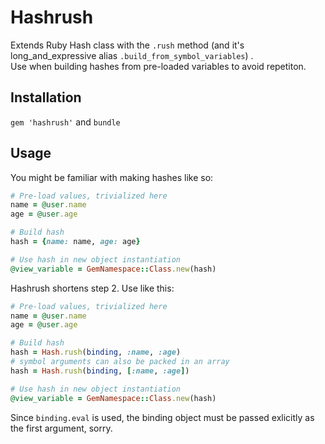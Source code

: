 # Hashrush

Extends Ruby Hash class with the `.rush` method (and it's long_and_expressive alias `.build_from_symbol_variables`) .  
Use when building hashes from pre-loaded variables to avoid repetiton.

## Installation

`gem 'hashrush'` and `bundle`

## Usage

You might be familiar with making hashes like so:

```ruby
# Pre-load values, trivialized here
name = @user.name
age = @user.age

# Build hash
hash = {name: name, age: age}

# Use hash in new object instantiation
@view_variable = GemNamespace::Class.new(hash)
```

Hashrush shortens step 2. Use like this:

```ruby
# Pre-load values, trivialized here
name = @user.name
age = @user.age

# Build hash
hash = Hash.rush(binding, :name, :age)
# symbol arguments can also be packed in an array
hash = Hash.rush(binding, [:name, :age])

# Use hash in new object instantiation
@view_variable = GemNamespace::Class.new(hash)
```

Since `binding.eval` is used, the binding object must be passed exlicitly as the first argument, sorry.
